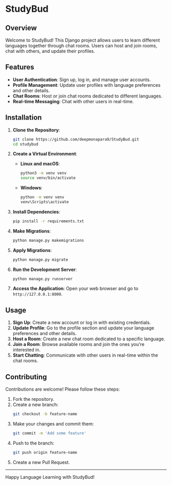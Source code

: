 # StudyBud

## Overview

Welcome to StudyBud! This Django project allows users to learn different languages together through chat rooms. Users can host and join rooms, chat with others, and update their profiles.

## Features

- **User Authentication**: Sign up, log in, and manage user accounts.
- **Profile Management**: Update user profiles with language preferences and other details.
- **Chat Rooms**: Host or join chat rooms dedicated to different languages.
- **Real-time Messaging**: Chat with other users in real-time.

## Installation

1. **Clone the Repository**:
    ```bash
    git clone https://github.com/deepmonapara9/StudyBud.git
    cd studybud
    ```

2. **Create a Virtual Environment**:
    - **Linux and macOS**:
        ```bash
        python3 -m venv venv
        source venv/bin/activate
        ```
    - **Windows**:
        ```bash
        python -m venv venv
        venv\Scripts\activate
        ```

3. **Install Dependencies**:
    ```bash
    pip install -r requirements.txt
    ```

4. **Make Migrations**:
    ```bash
    python manage.py makemigrations
    ```

5. **Apply Migrations**:
    ```bash
    python manage.py migrate
    ```

6. **Run the Development Server**:
    ```bash
    python manage.py runserver
    ```

7. **Access the Application**:
    Open your web browser and go to `http://127.0.0.1:8000`.

## Usage

1. **Sign Up**: Create a new account or log in with existing credentials.
2. **Update Profile**: Go to the profile section and update your language preferences and other details.
3. **Host a Room**: Create a new chat room dedicated to a specific language.
4. **Join a Room**: Browse available rooms and join the ones you're interested in.
5. **Start Chatting**: Communicate with other users in real-time within the chat rooms.

## Contributing

Contributions are welcome! Please follow these steps:

1. Fork the repository.
2. Create a new branch:
    ```bash
    git checkout -b feature-name
    ```
3. Make your changes and commit them:
    ```bash
    git commit -m 'Add some feature'
    ```
4. Push to the branch:
    ```bash
    git push origin feature-name
    ```
5. Create a new Pull Request.


---

Happy Language Learning with StudyBud!
